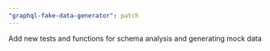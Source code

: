 ```yaml
---
"graphql-fake-data-generator": patch
---
```


Add new tests and functions for schema analysis and generating mock data
